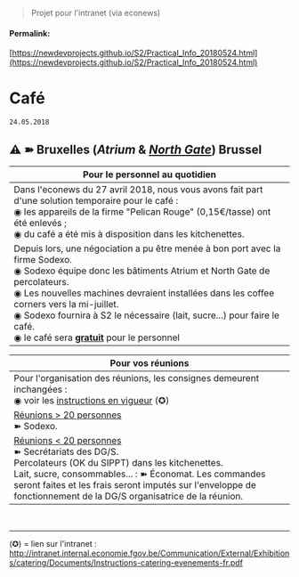 <link rel="stylesheet" href="https://newdevprojects.github.io/S2/S2.css">

> Projet pour l'intranet (via econews)

#### Permalink: 
[https://newdevprojects.github.io/S2/Practical_Info_20180524.html](https://newdevprojects.github.io/S2/Practical_Info_20180524.html)

# Café

	24.05.2018

## &#9888; &#10173; Bruxelles (*Atrium* & <u><i>North Gate</i></u>) Brussel

| Pour le personnel au quotidien |
| --- | 
| Dans l'econews du 27 avril 2018, nous vous avons fait part d'une solution temporaire pour le café :<br>&#9673; les appareils de la firme "Pelican Rouge" (0,15&euro;/tasse) ont été enlevés ;<br>&#9673; du café a été mis à disposition dans les kitchenettes. |
| Depuis lors, une négociation a pu être menée à bon port avec la firme Sodexo.<br>&#9673; Sodexo équipe donc les bâtiments Atrium et North Gate de percolateurs.<br>&#9673; Les nouvelles machines devraient installées dans les coffee corners vers la mi-juillet.<br>&#9673; Sodexo fournira à S2 le nécessaire (lait, sucre...) pour faire le café.<br>&#9673; le café sera <b><u>gratuit</u></b> pour le personnel | 

| Pour vos réunions |
| --- | 
| Pour l'organisation des réunions, les consignes demeurent inchangées :<br>&#9673; voir les [instructions en vigueur](S4S2_Instructions-catering-evenements-fr.pdf) (&#10026;) |
| <u>Réunions &gt; 20 personnes</u><br>&#10173; Sodexo. |
| <u>Réunions &lt; 20 personnes</u><br>&#10173; Secrétariats des DG/S.<br>Percolateurs (OK du SIPPT) dans les kitchenettes.<br>Lait, sucre, consommables... : &#10173; &Eacute;conomat. Les commandes seront faites et les frais seront imputés sur l'enveloppe de fonctionnement de la DG/S organisatrice de la réunion. |

&nbsp;

---


(&#10026;) = lien sur l'intranet :   http://intranet.internal.economie.fgov.be/Communication/External/Exhibitions/catering/Documents/Instructions-catering-evenements-fr.pdf
